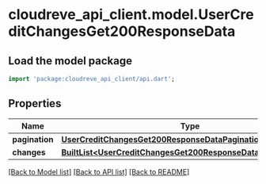 # cloudreve_api_client.model.UserCreditChangesGet200ResponseData

## Load the model package
```dart
import 'package:cloudreve_api_client/api.dart';
```

## Properties
Name | Type | Description | Notes
------------ | ------------- | ------------- | -------------
**pagination** | [**UserCreditChangesGet200ResponseDataPagination**](UserCreditChangesGet200ResponseDataPagination.md) |  | 
**changes** | [**BuiltList&lt;UserCreditChangesGet200ResponseDataChangesInner&gt;**](UserCreditChangesGet200ResponseDataChangesInner.md) |  | 

[[Back to Model list]](../README.md#documentation-for-models) [[Back to API list]](../README.md#documentation-for-api-endpoints) [[Back to README]](../README.md)


